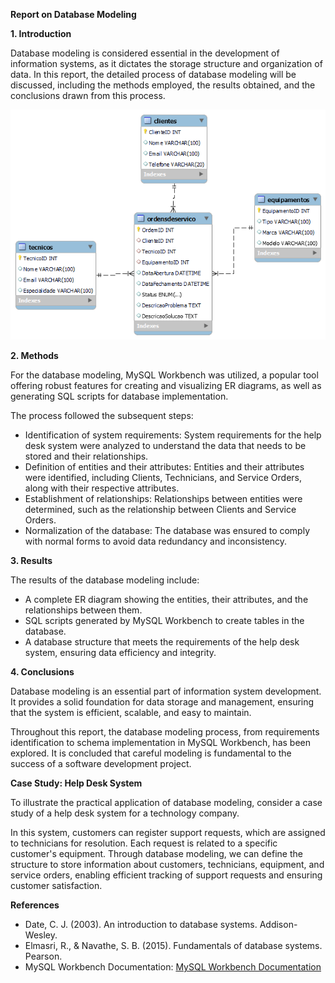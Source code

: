 **Report on Database Modeling**

**1. Introduction**

Database modeling is considered essential in the development of information systems, as it dictates the storage structure and organization of data. In this report, the detailed process of database modeling will be discussed, including the methods employed, the results obtained, and the conclusions drawn from this process.

![photo](/helpdeskdb.png)

**2. Methods**

For the database modeling, MySQL Workbench was utilized, a popular tool offering robust features for creating and visualizing ER diagrams, as well as generating SQL scripts for database implementation.

The process followed the subsequent steps:

- Identification of system requirements: System requirements for the help desk system were analyzed to understand the data that needs to be stored and their relationships.
- Definition of entities and their attributes: Entities and their attributes were identified, including Clients, Technicians, and Service Orders, along with their respective attributes.
- Establishment of relationships: Relationships between entities were determined, such as the relationship between Clients and Service Orders.
- Normalization of the database: The database was ensured to comply with normal forms to avoid data redundancy and inconsistency.

**3. Results**

The results of the database modeling include:

- A complete ER diagram showing the entities, their attributes, and the relationships between them.
- SQL scripts generated by MySQL Workbench to create tables in the database.
- A database structure that meets the requirements of the help desk system, ensuring data efficiency and integrity.

**4. Conclusions**

Database modeling is an essential part of information system development. It provides a solid foundation for data storage and management, ensuring that the system is efficient, scalable, and easy to maintain.

Throughout this report, the database modeling process, from requirements identification to schema implementation in MySQL Workbench, has been explored. It is concluded that careful modeling is fundamental to the success of a software development project.

**Case Study: Help Desk System**

To illustrate the practical application of database modeling, consider a case study of a help desk system for a technology company.

In this system, customers can register support requests, which are assigned to technicians for resolution. Each request is related to a specific customer's equipment. Through database modeling, we can define the structure to store information about customers, technicians, equipment, and service orders, enabling efficient tracking of support requests and ensuring customer satisfaction.

**References**

- Date, C. J. (2003). An introduction to database systems. Addison-Wesley.
- Elmasri, R., & Navathe, S. B. (2015). Fundamentals of database systems. Pearson.
- MySQL Workbench Documentation: [MySQL Workbench Documentation](https://dev.mysql.com/doc/workbench/en/)
